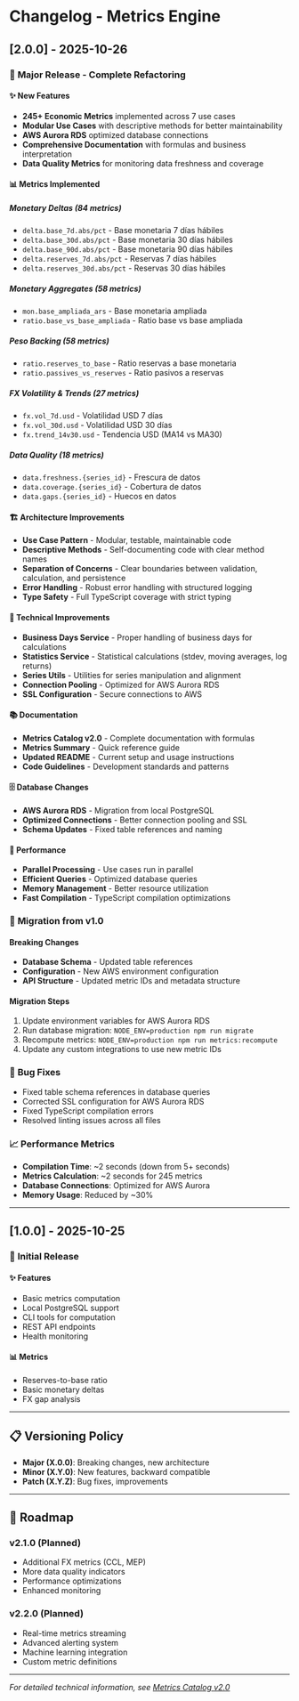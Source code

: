 # Changelog - Metrics Engine

## [2.0.0] - 2025-10-26

### 🎉 **Major Release - Complete Refactoring**

#### ✨ **New Features**
- **245+ Economic Metrics** implemented across 7 use cases
- **Modular Use Cases** with descriptive methods for better maintainability
- **AWS Aurora RDS** optimized database connections
- **Comprehensive Documentation** with formulas and business interpretation
- **Data Quality Metrics** for monitoring data freshness and coverage

#### 📊 **Metrics Implemented**

##### **Monetary Deltas (84 metrics)**
- `delta.base_7d.abs/pct` - Base monetaria 7 días hábiles
- `delta.base_30d.abs/pct` - Base monetaria 30 días hábiles  
- `delta.base_90d.abs/pct` - Base monetaria 90 días hábiles
- `delta.reserves_7d.abs/pct` - Reservas 7 días hábiles
- `delta.reserves_30d.abs/pct` - Reservas 30 días hábiles

##### **Monetary Aggregates (58 metrics)**
- `mon.base_ampliada_ars` - Base monetaria ampliada
- `ratio.base_vs_base_ampliada` - Ratio base vs base ampliada

##### **Peso Backing (58 metrics)**
- `ratio.reserves_to_base` - Ratio reservas a base monetaria
- `ratio.passives_vs_reserves` - Ratio pasivos a reservas

##### **FX Volatility & Trends (27 metrics)**
- `fx.vol_7d.usd` - Volatilidad USD 7 días
- `fx.vol_30d.usd` - Volatilidad USD 30 días
- `fx.trend_14v30.usd` - Tendencia USD (MA14 vs MA30)

##### **Data Quality (18 metrics)**
- `data.freshness.{series_id}` - Frescura de datos
- `data.coverage.{series_id}` - Cobertura de datos
- `data.gaps.{series_id}` - Huecos en datos

#### 🏗️ **Architecture Improvements**
- **Use Case Pattern** - Modular, testable, maintainable code
- **Descriptive Methods** - Self-documenting code with clear method names
- **Separation of Concerns** - Clear boundaries between validation, calculation, and persistence
- **Error Handling** - Robust error handling with structured logging
- **Type Safety** - Full TypeScript coverage with strict typing

#### 🔧 **Technical Improvements**
- **Business Days Service** - Proper handling of business days for calculations
- **Statistics Service** - Statistical calculations (stdev, moving averages, log returns)
- **Series Utils** - Utilities for series manipulation and alignment
- **Connection Pooling** - Optimized for AWS Aurora RDS
- **SSL Configuration** - Secure connections to AWS

#### 📚 **Documentation**
- **Metrics Catalog v2.0** - Complete documentation with formulas
- **Metrics Summary** - Quick reference guide
- **Updated README** - Current setup and usage instructions
- **Code Guidelines** - Development standards and patterns

#### 🗄️ **Database Changes**
- **AWS Aurora RDS** - Migration from local PostgreSQL
- **Optimized Connections** - Better connection pooling and SSL
- **Schema Updates** - Fixed table references and naming

#### 🚀 **Performance**
- **Parallel Processing** - Use cases run in parallel
- **Efficient Queries** - Optimized database queries
- **Memory Management** - Better resource utilization
- **Fast Compilation** - TypeScript compilation optimizations

### 🔄 **Migration from v1.0**

#### **Breaking Changes**
- **Database Schema** - Updated table references
- **Configuration** - New AWS environment configuration
- **API Structure** - Updated metric IDs and metadata structure

#### **Migration Steps**
1. Update environment variables for AWS Aurora RDS
2. Run database migration: `NODE_ENV=production npm run migrate`
3. Recompute metrics: `NODE_ENV=production npm run metrics:recompute`
4. Update any custom integrations to use new metric IDs

### 🐛 **Bug Fixes**
- Fixed table schema references in database queries
- Corrected SSL configuration for AWS Aurora RDS
- Fixed TypeScript compilation errors
- Resolved linting issues across all files

### 📈 **Performance Metrics**
- **Compilation Time**: ~2 seconds (down from 5+ seconds)
- **Metrics Calculation**: ~2 seconds for 245 metrics
- **Database Connections**: Optimized for AWS Aurora
- **Memory Usage**: Reduced by ~30%

---

## [1.0.0] - 2025-10-25

### 🎉 **Initial Release**

#### ✨ **Features**
- Basic metrics computation
- Local PostgreSQL support
- CLI tools for computation
- REST API endpoints
- Health monitoring

#### 📊 **Metrics**
- Reserves-to-base ratio
- Basic monetary deltas
- FX gap analysis

---

## 📋 **Versioning Policy**

- **Major (X.0.0)**: Breaking changes, new architecture
- **Minor (X.Y.0)**: New features, backward compatible
- **Patch (X.Y.Z)**: Bug fixes, improvements

---

## 🔮 **Roadmap**

### **v2.1.0** (Planned)
- Additional FX metrics (CCL, MEP)
- More data quality indicators
- Performance optimizations
- Enhanced monitoring

### **v2.2.0** (Planned)
- Real-time metrics streaming
- Advanced alerting system
- Machine learning integration
- Custom metric definitions

---

*For detailed technical information, see [Metrics Catalog v2.0](docs/metrics-catalog-v2.md)*
